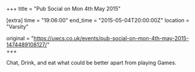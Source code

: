 +++
title = "Pub Social on Mon 4th May 2015"

[extra]
time = "19:06:00"
end_time = "2015-05-04T20:00:00Z"
location = "Varsity"

original = "https://uwcs.co.uk/events/pub-social-on-mon-4th-may-2015-1474489108127/"    
+++

Chat, Drink, and eat what could be better apart from playing Games.

